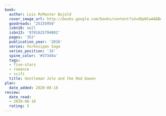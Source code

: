 ```yaml
---
book:
  author: Lois McMaster Bujold
  cover_image_url: http://books.google.com/books/content?id=d8p0CwAAQBAJ&printsec=frontcover&img=1&zoom=1&edge=curl&source=gbs_api
  goodreads: '25155958'
  isbn10: null
  isbn13: '9781625794802'
  pages: '352'
  publication_year: '2016'
  series: Vorkosigan Saga
  series_position: '16'
  spine_color: '#373d4a'
  tags:
  - five-stars
  - romance
  - scifi
  title: Gentleman Jole and the Red Queen
plan:
  date_added: 2020-08-18
review:
  date_read:
  - 2020-08-18
  rating: 5
---
```

